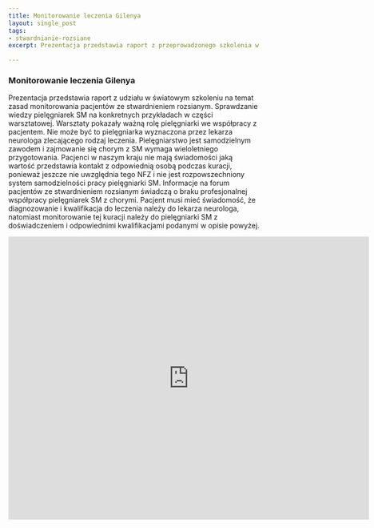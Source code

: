 ```yaml
---
title: Monitorowanie leczenia Gilenya
layout: single_post
tags:
- stwardnianie-rozsiane
excerpt: Prezentacja przedstawia raport z przeprowadzonego szkolenia w Atenach, które dotyczyło roli pielęgniarki w leczeniu Gilenya.

---
```


### Monitorowanie leczenia Gilenya

Prezentacja przedstawia raport z udziału w światowym szkoleniu na temat zasad monitorowania pacjentów ze stwardnieniem rozsianym. Sprawdzanie wiedzy pielęgniarek SM na konkretnych przykładach w części warsztatowej. Warsztaty pokazały ważną rolę pielęgniarki we współpracy z pacjentem. Nie może być to pielęgniarka wyznaczona przez lekarza neurologa zlecającego rodzaj leczenia. Pielęgniarstwo jest samodzielnym zawodem i zajmowanie się chorym z SM wymaga wieloletniego przygotowania. Pacjenci w naszym kraju nie mają świadomości jaką wartość przedstawia kontakt z odpowiednią osobą podczas kuracji, ponieważ jeszcze nie uwzględnia tego NFZ i nie jest rozpowszechniony system samodzielności pracy pielęgniarki SM. Informacje na forum pacjentów ze stwardnieniem rozsianym świadczą o braku profesjonalnej współpracy pielęgniarek SM z chorymi. Pacjent musi mieć świadomość, że diagnozowanie i kwalifikacja do leczenia należy do lekarza neurologa, natomiast monitorowanie tej kuracji należy do pielęgniarki SM z doświadczeniem i odpowiednimi kwalifikacjami podanymi w opisie powyżej.

<iframe src='https://onedrive.live.com/embed?cid=822BD344519F07B3&resid=822BD344519F07B3%21111&authkey=AOJoMAMtHWDTF3w&em=2&wdAr=1.3333333333333333' width='722px' height='565px' frameborder='0'>To jest osadzony dokument pakietu <a target='_blank' href='http://office.com'>Microsoft Office</a> obsługiwany przez aplikację <a target='_blank' href='http://office.com/webapps'>Office Online</a>.</iframe>
